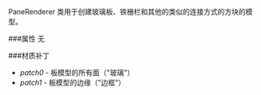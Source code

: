 PaneRenderer 类用于创建玻璃板、铁栅栏和其他的类似的连接方式的方块的模型。

###属性
无

###材质补丁
* *patch0* - 板模型的所有面（"玻璃"）
* *patch1* - 板模型的边缘（"边框"）
